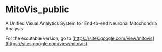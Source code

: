 # MitoVis_public
A Unified Visual Analytics System for End-to-end Neuronal Mitochondria Analysis

For the excutable version, go to [https://sites.google.com/view/mitovis](https://sites.google.com/view/mitovis)
